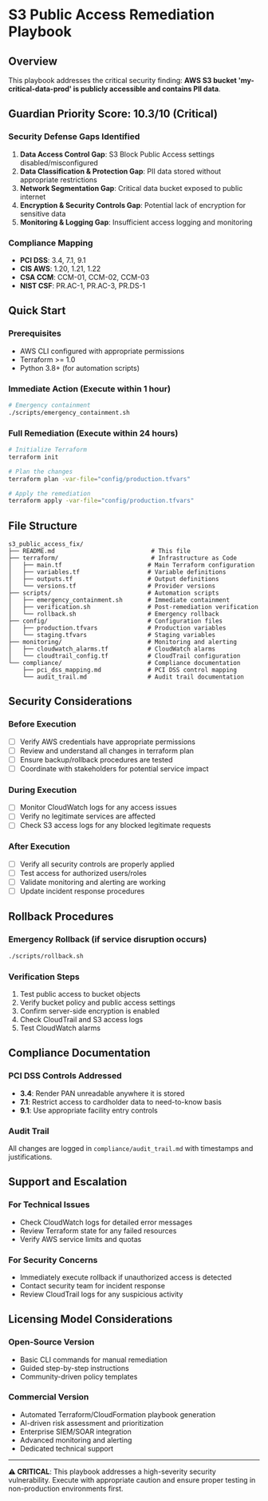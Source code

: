 # S3 Public Access Remediation Playbook

## Overview
This playbook addresses the critical security finding: **AWS S3 bucket 'my-critical-data-prod' is publicly accessible and contains PII data**.

## Guardian Priority Score: 10.3/10 (Critical)

### Security Defense Gaps Identified
1. **Data Access Control Gap**: S3 Block Public Access settings disabled/misconfigured
2. **Data Classification & Protection Gap**: PII data stored without appropriate restrictions
3. **Network Segmentation Gap**: Critical data bucket exposed to public internet
4. **Encryption & Security Controls Gap**: Potential lack of encryption for sensitive data
5. **Monitoring & Logging Gap**: Insufficient access logging and monitoring

### Compliance Mapping
- **PCI DSS**: 3.4, 7.1, 9.1
- **CIS AWS**: 1.20, 1.21, 1.22
- **CSA CCM**: CCM-01, CCM-02, CCM-03
- **NIST CSF**: PR.AC-1, PR.AC-3, PR.DS-1

## Quick Start

### Prerequisites
- AWS CLI configured with appropriate permissions
- Terraform >= 1.0
- Python 3.8+ (for automation scripts)

### Immediate Action (Execute within 1 hour)
```bash
# Emergency containment
./scripts/emergency_containment.sh
```

### Full Remediation (Execute within 24 hours)
```bash
# Initialize Terraform
terraform init

# Plan the changes
terraform plan -var-file="config/production.tfvars"

# Apply the remediation
terraform apply -var-file="config/production.tfvars"
```

## File Structure
```
s3_public_access_fix/
├── README.md                           # This file
├── terraform/                          # Infrastructure as Code
│   ├── main.tf                        # Main Terraform configuration
│   ├── variables.tf                   # Variable definitions
│   ├── outputs.tf                     # Output definitions
│   └── versions.tf                    # Provider versions
├── scripts/                           # Automation scripts
│   ├── emergency_containment.sh       # Immediate containment
│   ├── verification.sh                # Post-remediation verification
│   └── rollback.sh                    # Emergency rollback
├── config/                            # Configuration files
│   ├── production.tfvars              # Production variables
│   └── staging.tfvars                 # Staging variables
├── monitoring/                        # Monitoring and alerting
│   ├── cloudwatch_alarms.tf           # CloudWatch alarms
│   └── cloudtrail_config.tf           # CloudTrail configuration
└── compliance/                        # Compliance documentation
    ├── pci_dss_mapping.md             # PCI DSS control mapping
    └── audit_trail.md                 # Audit trail documentation
```

## Security Considerations

### Before Execution
- [ ] Verify AWS credentials have appropriate permissions
- [ ] Review and understand all changes in terraform plan
- [ ] Ensure backup/rollback procedures are tested
- [ ] Coordinate with stakeholders for potential service impact

### During Execution
- [ ] Monitor CloudWatch logs for any access issues
- [ ] Verify no legitimate services are affected
- [ ] Check S3 access logs for any blocked legitimate requests

### After Execution
- [ ] Verify all security controls are properly applied
- [ ] Test access for authorized users/roles
- [ ] Validate monitoring and alerting are working
- [ ] Update incident response procedures

## Rollback Procedures

### Emergency Rollback (if service disruption occurs)
```bash
./scripts/rollback.sh
```

### Verification Steps
1. Test public access to bucket objects
2. Verify bucket policy and public access settings
3. Confirm server-side encryption is enabled
4. Check CloudTrail and S3 access logs
5. Test CloudWatch alarms

## Compliance Documentation

### PCI DSS Controls Addressed
- **3.4**: Render PAN unreadable anywhere it is stored
- **7.1**: Restrict access to cardholder data to need-to-know basis
- **9.1**: Use appropriate facility entry controls

### Audit Trail
All changes are logged in `compliance/audit_trail.md` with timestamps and justifications.

## Support and Escalation

### For Technical Issues
- Check CloudWatch logs for detailed error messages
- Review Terraform state for any failed resources
- Verify AWS service limits and quotas

### For Security Concerns
- Immediately execute rollback if unauthorized access is detected
- Contact security team for incident response
- Review CloudTrail logs for any suspicious activity

## Licensing Model Considerations

### Open-Source Version
- Basic CLI commands for manual remediation
- Guided step-by-step instructions
- Community-driven policy templates

### Commercial Version
- Automated Terraform/CloudFormation playbook generation
- AI-driven risk assessment and prioritization
- Enterprise SIEM/SOAR integration
- Advanced monitoring and alerting
- Dedicated technical support

---

**⚠️ CRITICAL**: This playbook addresses a high-severity security vulnerability. Execute with appropriate caution and ensure proper testing in non-production environments first.